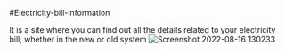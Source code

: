 #Electricity-bill-information

It is a site where you can find out all the details related to your electricity bill, whether in the new or old system
![Screenshot 2022-08-16 130233](https://user-images.githubusercontent.com/89325220/184854382-23b12a04-9507-42ed-923c-3dfd5c02f991.png)
